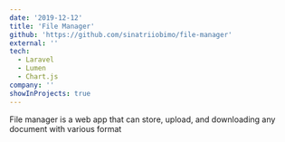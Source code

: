 ```yaml
---
date: '2019-12-12'
title: 'File Manager'
github: 'https://github.com/sinatriiobimo/file-manager'
external: ''
tech:
  - Laravel
  - Lumen
  - Chart.js
company: ''
showInProjects: true
---
```


File manager is a web app that can store, upload, and downloading any document with various format
